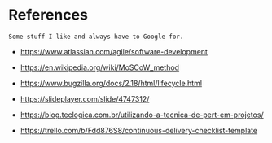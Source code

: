 # References 


    Some stuff I like and always have to Google for.


- https://www.atlassian.com/agile/software-development

- https://en.wikipedia.org/wiki/MoSCoW_method

- https://www.bugzilla.org/docs/2.18/html/lifecycle.html


- https://slideplayer.com/slide/4747312/

- https://blog.teclogica.com.br/utilizando-a-tecnica-de-pert-em-projetos/

- https://trello.com/b/Fdd876S8/continuous-delivery-checklist-template
       

